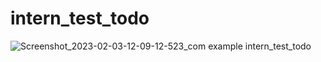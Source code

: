# intern_test_todo
 
![Screenshot_2023-02-03-12-09-12-523_com example intern_test_todo](https://user-images.githubusercontent.com/62033575/216528472-356ee33c-5ced-496d-8fbf-0b1edcd6a513.jpg)
